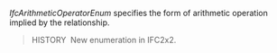 ﻿_IfcArithmeticOperatorEnum_ specifies the form of arithmetic operation implied by the relationship.

> HISTORY&nbsp; New enumeration in IFC2x2.
